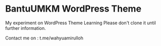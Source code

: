 # BantuUMKM WordPress Theme

My experiment on WordPress Theme Learning
Please don't clone it until further information.

Contact me on : t.me/wahyuamirulloh
